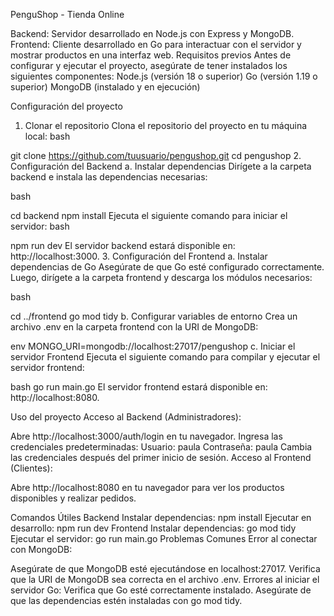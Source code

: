 PenguShop - Tienda Online

Backend: Servidor desarrollado en Node.js con Express y MongoDB.
Frontend: Cliente desarrollado en Go para interactuar con el servidor y mostrar productos en una interfaz web.
Requisitos previos
Antes de configurar y ejecutar el proyecto, asegúrate de tener instalados los siguientes componentes:
Node.js (versión 18 o superior)
Go (versión 1.19 o superior)
MongoDB (instalado y en ejecución)

Configuración del proyecto
1. Clonar el repositorio
Clona el repositorio del proyecto en tu máquina local:
bash

git clone https://github.com/tuusuario/pengushop.git
cd pengushop
2. Configuración del Backend
a. Instalar dependencias
Dirígete a la carpeta backend e instala las dependencias necesarias:

bash

cd backend
npm install
Ejecuta el siguiente comando para iniciar el servidor:
bash

npm run dev
El servidor backend estará disponible en: http://localhost:3000.
3. Configuración del Frontend
a. Instalar dependencias de Go
Asegúrate de que Go esté configurado correctamente. Luego, dirígete a la carpeta frontend y descarga los módulos necesarios:

bash

cd ../frontend
go mod tidy
b. Configurar variables de entorno
Crea un archivo .env en la carpeta frontend con la URI de MongoDB:

env
MONGO_URI=mongodb://localhost:27017/pengushop
c. Iniciar el servidor Frontend
Ejecuta el siguiente comando para compilar y ejecutar el servidor frontend:

bash
go run main.go
El servidor frontend estará disponible en: http://localhost:8080.

Uso del proyecto
Acceso al Backend (Administradores):

Abre http://localhost:3000/auth/login en tu navegador.
Ingresa las credenciales predeterminadas:
Usuario: paula
Contraseña: paula
Cambia las credenciales después del primer inicio de sesión.
Acceso al Frontend (Clientes):

Abre http://localhost:8080 en tu navegador para ver los productos disponibles y realizar pedidos.

Comandos Útiles
Backend
Instalar dependencias: npm install
Ejecutar en desarrollo: npm run dev
Frontend
Instalar dependencias: go mod tidy
Ejecutar el servidor: go run main.go
Problemas Comunes
Error al conectar con MongoDB:

Asegúrate de que MongoDB esté ejecutándose en localhost:27017.
Verifica que la URI de MongoDB sea correcta en el archivo .env.
Errores al iniciar el servidor Go:
Verifica que Go esté correctamente instalado.
Asegúrate de que las dependencias estén instaladas con go mod tidy.
